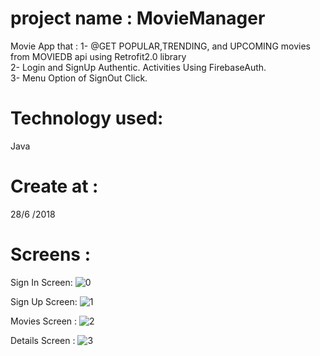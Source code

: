 # project name : MovieManager
Movie App that :
1- @GET POPULAR,TRENDING, and UPCOMING movies from MOVIEDB api using Retrofit2.0 library                
2- Login and SignUp Authentic. Activities Using FirebaseAuth.              
3- Menu Option of SignOut Click.

# Technology used:
Java 
# Create at :
28/6 /2018
# Screens :
Sign In Screen:
![0](https://user-images.githubusercontent.com/29543701/62422863-b0a02100-b6b9-11e9-850d-a5b04fb31e3c.jpg)

Sign Up Screen:
![1](https://user-images.githubusercontent.com/29543701/62422866-b433a800-b6b9-11e9-9857-46dabc2c5480.jpg)

Movies Screen : 
![2](https://user-images.githubusercontent.com/29543701/62422877-cf9eb300-b6b9-11e9-827c-7228c203974e.jpg)

Details Screen :
![3](https://user-images.githubusercontent.com/29543701/62422880-d88f8480-b6b9-11e9-8353-f34d95a55bb2.jpg)

